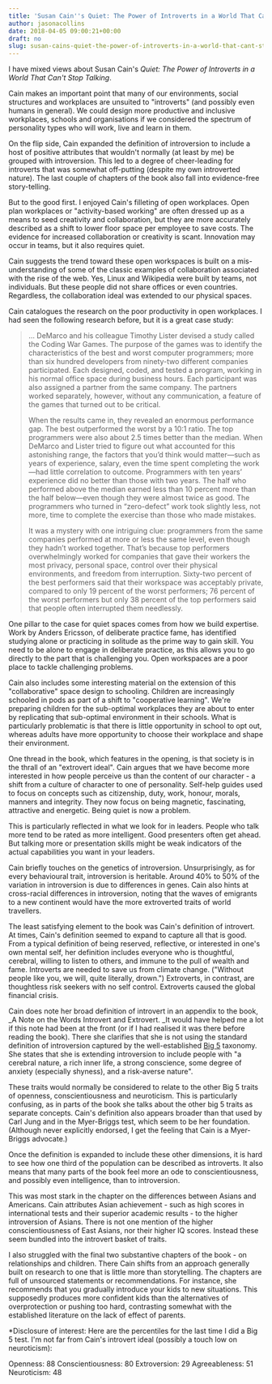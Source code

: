 ```yaml
---
title: 'Susan Cain''s Quiet: The Power of Introverts in a World That Can''t Stop Talking'
author: jasonacollins
date: 2018-04-05 09:00:21+00:00
draft: no
slug: susan-cains-quiet-the-power-of-introverts-in-a-world-that-cant-stop-talking
---
```


I have mixed views about Susan Cain's *Quiet: The Power of Introverts in a World That Can't Stop Talking*.

Cain makes an important point that many of our environments, social structures and workplaces are unsuited to "introverts" (and possibly even humans in general). We could design more productive and inclusive workplaces, schools and organisations if we considered the spectrum of personality types who will work, live and learn in them.

On the flip side, Cain expanded the definition of introversion to include a host of positive attributes that wouldn't normally (at least by me) be grouped with introversion. This led to a degree of cheer-leading for introverts that was somewhat off-putting (despite my own introverted nature). The last couple of chapters of the book also fall into evidence-free story-telling.

But to the good first. I enjoyed Cain's filleting of open workplaces. Open plan workplaces or "activity-based working" are often dressed up as a means to seed creativity and collaboration, but they are more accurately described as a shift to lower floor space per employee to save costs. The evidence for increased collaboration or creativity is scant. Innovation may occur in teams, but it also requires quiet.

Cain suggests the trend toward these open workspaces is built on a mis-understanding of some of the classic examples of collaboration associated with the rise of the web. Yes, Linux and Wikipedia were built by teams, not individuals. But these people did not share offices or even countries. Regardless, the collaboration ideal was extended to our physical spaces.

Cain catalogues the research on the poor productivity in open workplaces. I had seen the following research before, but it is a great case study:

>... DeMarco and his colleague Timothy Lister devised a study called the Coding War Games. The purpose of the games was to identify the characteristics of the best and worst computer programmers; more than six hundred developers from ninety-two different companies participated. Each designed, coded, and tested a program, working in his normal office space during business hours. Each participant was also assigned a partner from the same company. The partners worked separately, however, without any communication, a feature of the games that turned out to be critical.
>
>When the results came in, they revealed an enormous performance gap. The best outperformed the worst by a 10:1 ratio. The top programmers were also about 2.5 times better than the median. When DeMarco and Lister tried to figure out what accounted for this astonishing range, the factors that you’d think would matter—such as years of experience, salary, even the time spent completing the work—had little correlation to outcome. Programmers with ten years’ experience did no better than those with two years. The half who performed above the median earned less than 10 percent more than the half below—even though they were almost twice as good. The programmers who turned in “zero-defect” work took slightly less, not more, time to complete the exercise than those who made mistakes.
>
>It was a mystery with one intriguing clue: programmers from the same companies performed at more or less the same level, even though they hadn’t worked together. That’s because top performers overwhelmingly worked for companies that gave their workers the most privacy, personal space, control over their physical environments, and freedom from interruption. Sixty-two percent of the best performers said that their workspace was acceptably private, compared to only 19 percent of the worst performers; 76 percent of the worst performers but only 38 percent of the top performers said that people often interrupted them needlessly.

One pillar to the case for quiet spaces comes from how we build expertise. Work by Anders Ericsson, of deliberate practice fame, has identified studying alone or practicing in solitude as the prime way to gain skill. You need to be alone to engage in deliberate practice, as this allows you to go directly to the part that is challenging you. Open workspaces are a poor place to tackle challenging problems.

Cain also includes some interesting material on the extension of this "collaborative" space design to schooling. Children are increasingly schooled in pods as part of a shift to "cooperative learning". We're preparing children for the sub-optimal workplaces they are about to enter by replicating that sub-optimal environment in their schools. What is particularly problematic is that there is little opportunity in school to opt out, whereas adults have more opportunity to choose their workplace and shape their environment.

One thread in the book, which features in the opening, is that society is in the thrall of an "extrovert ideal". Cain argues that we have become more interested in how people perceive us than the content of our character - a shift from a culture of character to one of personality. Self-help guides used to focus on concepts such as citizenship, duty, work, honour, morals, manners and integrity. They now focus on being magnetic, fascinating, attractive and energetic. Being quiet is now a problem.

This is particularly reflected in what we look for in leaders. People who talk more tend to be rated as more intelligent. Good presenters often get ahead. But talking more or presentation skills might be weak indicators of the actual capabilities you want in your leaders.

Cain briefly touches on the genetics of introversion. Unsurprisingly, as for every behavioural trait, introversion is heritable. Around 40% to 50% of the variation in introversion is due to differences in genes. Cain also hints at cross-racial differences in introversion, noting that the waves of emigrants to a new continent would have the more extroverted traits of world travellers.

The least satisfying element to the book was Cain's definition of introvert. At times, Cain's definition seemed to expand to capture all that is good. From a typical definition of being reserved, reflective, or interested in one's own mental self, her definition includes everyone who is thoughtful, cerebral, willing to listen to others, and immune to the pull of wealth and fame. Introverts are needed to save us from climate change. ("Without people like you, we will, quite literally, drown.") Extroverts, in contrast, are thoughtless risk seekers with no self control. Extroverts caused the global financial crisis.

Cain does note her broad definition of introvert in an appendix to the book, _A Note on the Words Introvert and Extrovert. _It would have helped me a lot if this note had been at the front (or if I had realised it was there before reading the book). There she clarifies that she is not using the standard definition of introversion captured by the well-established [Big 5](https://en.wikipedia.org/wiki/Big_Five_personality_traits) taxonomy. She states that she is extending introversion to include people with "a cerebral nature, a rich inner life, a strong conscience, some degree of anxiety (especially shyness), and a risk-averse nature".

These traits would normally be considered to relate to the other Big 5 traits of openness, conscientiousness and neuroticism. This is particularly confusing, as in parts of the book she talks about the other big 5 traits as separate concepts. Cain's definition also appears broader than that used by Carl Jung and in the Myer-Briggs test, which seem to be her foundation. (Although never explicitly endorsed, I get the feeling that Cain is a Myer-Briggs advocate.)

Once the definition is expanded to include these other dimensions, it is hard to see how one third of the population can be described as introverts. It also means that many parts of the book feel more an ode to conscientiousness, and possibly even intelligence, than to introversion.

This was most stark in the chapter on the differences between Asians and Americans. Cain attributes Asian achievement - such as high scores in international tests and their superior academic results - to the higher introversion of Asians. There is not one mention of the higher conscientiousness of East Asians, nor their higher IQ scores. Instead these seem bundled into the introvert basket of traits.

I also struggled with the final two substantive chapters of the book - on relationships and children. There Cain shifts from an approach generally built on research to one that is little more than storytelling. The chapters are full of unsourced statements or recommendations. For instance, she recommends that you gradually introduce your kids to new situations. This supposedly produces more confident kids than the alternatives of overprotection or pushing too hard, contrasting somewhat with the established literature on the lack of effect of parents.

*Disclosure of interest: Here are the percentiles for the last time I did a Big 5 test. I'm not far from Cain's introvert ideal (possibly a touch low on neuroticism):

Openness: 88
Conscientiousness: 80
Extroversion: 29
Agreeableness: 51
Neuroticism: 48
